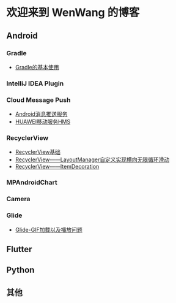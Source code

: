 # 欢迎来到 WenWang 的博客

## Android

### Gradle
 - [Gradle的基本使用](./gradle/gradle的简单使用.md)
 
### IntelliJ IDEA Plugin

### Cloud Message Push
 - [Android消息推送服务](./android/mobile_service/android_cloud_message.md)
 - [HUAWEI移动服务HMS](./android/mobile_service/android_cloud_message.md)
 
### RecyclerView

 - [RecyclerView基础][1]
 - [RecyclerView——LayoutManager自定义实现横向无限循环滑动][2] 
 - [RecyclerView——ItemDecoration][3] 

### MPAndroidChart

### Camera

### Glide
- [Glide-GIF加载以及播放问题][4]

## Flutter

## Python

## 其他


  [1]: https://blog.csdn.net/ww897532167/article/details/85868622
  [2]: /android/recyclerview/RecyclerView-LayoutManager自定义实现横向无限循环滑动.md
  [3]: https://blog.csdn.net/ww897532167/article/details/86187058
  [4]: /android/glide/Android-Glide-GIF加载以及播放问题.md

